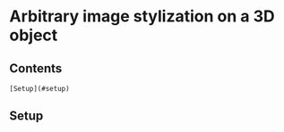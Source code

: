 # Arbitrary image stylization on a 3D object
## Contents

	[Setup](#setup)

<a name="setup"></a>
## Setup
